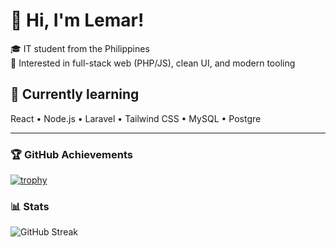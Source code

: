 # 👋 Hi, I'm Lemar!

🎓 IT student from the Philippines  
🧭 Interested in full-stack web (PHP/JS), clean UI, and modern tooling

## 🌱 Currently learning
React • Node.js • Laravel • Tailwind CSS • MySQL • Postgre

---

### 🏆 GitHub Achievements
[![trophy](https://github-profile-trophy.vercel.app/?username=xdlemar&theme=onedark)](https://github.com/ryo-ma/github-profile-trophy)

### 📊 Stats
![GitHub Streak](https://streak-stats.demolab.com?user=xdlemar&hide_border=true)

